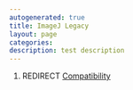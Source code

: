 ```yaml
---
autogenerated: true
title: ImageJ Legacy
layout: page
categories: 
description: test description
---
```


1.  REDIRECT [Compatibility](Compatibility)
